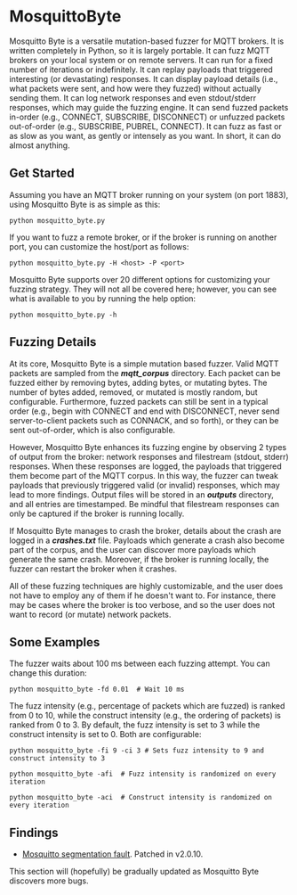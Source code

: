 # MosquittoByte

Mosquitto Byte is a versatile mutation-based fuzzer for MQTT brokers. It is written completely in Python, so it is largely portable. It can fuzz MQTT brokers on your local system or on remote servers. It can run for a fixed number of iterations or indefinitely. It can replay payloads that triggered interesting (or devastating) responses. It can display payload details (i.e., what packets were sent, and how were they fuzzed) without actually sending them. It can log network responses and even stdout/stderr responses, which may guide the fuzzing engine. It can send fuzzed packets in-order (e.g., CONNECT, SUBSCRIBE, DISCONNECT) or unfuzzed packets out-of-order (e.g., SUBSCRIBE, PUBREL, CONNECT). It can fuzz as fast or as slow as you want, as gently or intensely as you want. In short, it can do almost anything.

## Get Started

Assuming you have an MQTT broker running on your system (on port 1883), using Mosquitto Byte is as simple as this:

```
python mosquitto_byte.py
```

If you want to fuzz a remote broker, or if the broker is running on another port, you can customize the host/port as follows:

```
python mosquitto_byte.py -H <host> -P <port> 
```

Mosquitto Byte supports over 20 different options for customizing your fuzzing strategy. They will not all be covered here; however, you can see what is available to you by running the help option:

```
python mosquitto_byte.py -h
```

## Fuzzing Details

At its core, Mosquitto Byte is a simple mutation based fuzzer. Valid MQTT packets are sampled from the ___mqtt_corpus___ directory. Each packet can be fuzzed either by removing bytes, adding bytes, or mutating bytes. The number of bytes added, removed, or mutated is mostly random, but configurable. Furthermore, fuzzed packets can still be sent in a typical order (e.g., begin with CONNECT and end with DISCONNECT, never send server-to-client packets such as CONNACK, and so forth), or they can be sent out-of-order, which is also configurable. 

However, Mosquitto Byte enhances its fuzzing engine by observing 2 types of output from the broker: network responses and filestream (stdout, stderr) responses. When these responses are logged, the payloads that triggered them become part of the MQTT corpus. In this way, the fuzzer can tweak payloads that previously triggered valid (or invalid) responses, which may lead to more findings. Output files will be stored in an ___outputs___ directory, and all entries are timestamped. Be mindful that filestream responses can only be captured if the broker is running locally.

If Mosquitto Byte manages to crash the broker, details about the crash are logged in a ___crashes.txt___ file. Payloads which generate a crash also become part of the corpus, and the user can discover more payloads which generate the same crash. Moreover, if the broker is running locally, the fuzzer can restart the broker when it crashes.

All of these fuzzing techniques are highly customizable, and the user does not have to employ any of them if he doesn't want to. For instance, there may be cases where the broker is too verbose, and so the user does not want to record (or mutate) network packets.

## Some Examples

The fuzzer waits about 100 ms between each fuzzing attempt. You can change this duration:

```
python mosquitto_byte -fd 0.01  # Wait 10 ms
```

The fuzz intensity (e.g., percentage of packets which are fuzzed) is ranked from 0 to 10, while the construct intensity (e.g., the ordering of packets) is ranked from 0 to 3. By default, the fuzz intensity is set to 3 while the construct intensity is set to 0. Both are configurable:

```
python mosquitto_byte -fi 9 -ci 3 # Sets fuzz intensity to 9 and construct intensity to 3
```

```
python mosquitto_byte -afi  # Fuzz intensity is randomized on every iteration
```

```
python mosquitto_byte -aci  # Construct intensity is randomized on every iteration
```

## Findings

- [Mosquitto segmentation fault](https://github.com/eclipse/mosquitto/issues/2163). Patched in v2.0.10.

This section will (hopefully) be gradually updated as Mosquitto Byte discovers more bugs.
